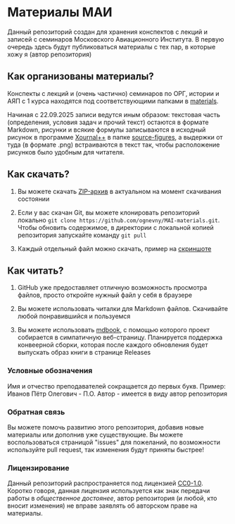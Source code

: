 # Материалы МАИ

Данный репозиторий создан для хранения конспектов с лекций и записей с семинаров Московского
Авиационного Института. В первую очередь здесь будут публиковаться материалы с тех пар, в которые
хожу я (автор репозитория)

## Как организованы материалы?

Конспекты с лекций и (очень частично) семинаров по ОРГ, истории и АЯП с 1 курса находятся под
соответствующими папками в [materials](materials).

Начиная с 22.09.2025 записи ведутся иным образом: текстовая часть (определения, условия задач и
прочий текст) остаются в формате Markdown, рисунки и всякие формулы записываются в исходный рисунок
в программе [Xournal++](https://xournalpp.github.io/) в папке [source-figures](source-figures), а
выдержки от туда (в формате .png) встраиваются в текст так, чтобы расположение рисунков было удобным
для читателя.

## Как скачать?

1. Вы можете скачать
   [ZIP-архив](https://github.com/ognevny/MAI-materials/archive/refs/heads/master.zip) в актуальном
   на момент скачивания состоянии

2. Если у вас скачан Git, вы можете клонировать репозиторий локально
   `git clone https://github.com/ognevny/MAI-materials.git`. Чтобы обновить содержимое, в директории
   с локальной копией репозитория запускайте команду `git pull`

3. Каждый отдельный файл можно скачать, пример на [скриншоте](misc/download.png)

## Как читать?

1. GitHub уже предоставляет отличную возможность просмотра файлов, просто откройте нужный файл у
   себя в браузере

2. Вы можете использовать читалки для Markdown файлов. Скачивайте любой понравившийся и пользуемся

3. Вы можете использовать [mdbook](https://rust-lang.github.io/mdBook/), с помощью которого проект
   собирается в симпатичную веб-страницу. Планируется поддержка конвеерной сборки, которая после
   каждого обновления будет выпускать образ книги в странице Releases

### Условные обозначения

Имя и отчество преподавателей сокращается до первых букв. Пример: Иванов Пётр Олегович - П.О.
Автор - имеется в виду автор репозитория

### Обратная связь

Вы можете помочь развитию этого репозитория, добавив новые материалы или дополнив уже существующие.
Вы можете воспользоваться страницой "issues" для пожеланий, по возможности используйте pull request,
так изменения будут приняты быстрее!

### Лицензирование

Данный репозиторий распространяется под лицензией [CC0-1.0](LICENSE). Коротко говоря, данная
лицензия используется как знак передачи работы в _общественное достоянее_, автор репозитория (и
любой, кто вносит изменения) не вправе заявлять об авторском праве на материалы.
